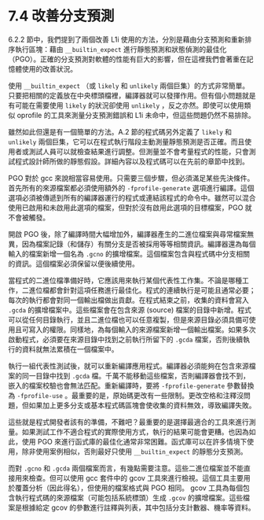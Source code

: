 # 7.4 改善分支預測

6.2.2 節中，我們提到了兩個改善 L1i 使用的方法，分別是藉由分支預測和重新排序執行區塊：藉由 `__builtin_expect` 進行靜態預測和狀態偵測的最佳化（PGO）。正確的分支預測對軟體的性能有巨大的影響，但在這裡我們會著重在記憶體使用的改善狀況。

使用 `__builtin_expect` （或 `likely` 和 `unlikely` 兩個巨集）的方式非常簡單。只要把相關的定義放在中央標頭檔裡，編譯器就可以發揮作用。但有個小問題就是有可能在需要使用 `likely` 的狀況卻使用 `unlikely` ，反之亦然。即使可以使用類似 oprofile 的工具來測量分支預測錯誤和 L1i 未命中，但這些問題仍然不易排除。

雖然如此但還是有一個簡單的方法。A.2 節的程式碼另外定義了 `likely` 和 `unlikely` 兩個巨集，它可以在程式執行階段主動測量靜態預測是否正確。而且使用者或測試人員可以就檢查結果進行調整。但測量並不會考量程式的性能，只會測試程式設計師所做的靜態假設。詳細內容以及程式碼可以在先前的章節中找到。

PGO 對於 gcc 來說相當容易使用。只需要三個步驟，但必須滿足某些先決條件。首先所有的來源檔案都必須使用額外的 `-fprofile-generate` 選項進行編譯。這個選項必須被傳遞到所有的編譯器運行的程式或連結該程式的命令中。雖然可以混合使用已啟用和未啟用此選項的檔案，但對於沒有啟用此選項的目標檔案，PGO 就不會被觸發。

開啟 PGO 後，除了編譯時間大幅增加外，編譯器產生的二進位檔案與尋常檔案無異，因為檔案記錄（和儲存）有關分支是否被採用等等相關資訊。編譯器還為每個輸入的檔案新增一個名為 `.gcno` 的擴增檔案。這個檔案包含與程式碼中分支相關的資訊。這個檔案必須保留以便後續使用。

當程式的二進位檔準備好時，它應該用來執行某個代表性工作集。不論是哪種工作，二進位檔都會針對這項任務進行最佳化。程式的連續執行是可能且通常必要；每次的執行都會對同一個輸出檔做出貢獻。在程式結束之前，收集的資料會寫入 `.gcda` 的擴增檔案中。這些檔案會在包含來源 (source) 檔案的目錄中新增。程式可以從任何目錄執行，並且二進位檔也可以任意複製，但是來源目錄必須具備可使用且可寫入的權限。同樣地，為每個輸入的來源檔案新增一個輸出檔案。如果多次啟動程式，必須要在來源目錄中找到之前執行所留下的 `.gcda` 檔案，否則後續執行的資料就無法累積在一個檔案中。

執行一組代表性測試後，就可以重新編譯應用程式。編譯器必須能夠在包含來源檔案的同一目錄中找到 `.gcda` 檔。千萬不能移動這些檔案，否則編譯器會找不到，嵌入的檔案校驗也會無法匹配。重新編譯時，要將 `-fprofile-generate` 參數替換為 `-fprofile-use` 。最重要的是，原始碼更改有一些限制。更改空格和注釋沒問題，但如果加上更多分支或基本程式碼區塊會使收集的資料無效，導致編譯失敗。

這些就是程式開發者該有的準備，不難吧？最重要的是選擇最適合的工具來進行測量。如果測試工作不適合程式的實際使用方式，執行的結果可能會更糟。也因為如此，使用 PGO 來進行函式庫的最佳化通常非常困難。函式庫可以在許多情境下使用，除非使用案例相似，否則最好只使用 `__builtin_expect` 的靜態分支預測。

而對 `.gcno` 和 `.gcda` 兩個檔案而言，有幾點需要注意。這些二進位檔案並不能直接用來檢查。但可以使用 gcc 套件中的 gcov 工具來進行檢視。這個工具主要用於覆蓋分析（因此得名），但使用的檔案格式與 PGO 相同。 gcov 工具為每個包含執行程式碼的來源檔案（可能包括系統標頭）生成 `.gcov` 的擴增檔案。這些檔案是根據給定 gcov 的參數進行註釋與列表，其中包括分支計數器、機率等資料。